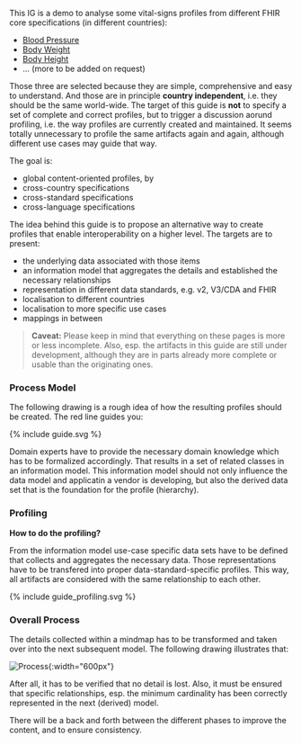 This IG is a demo to analyse some vital-signs profiles from different FHIR core specifications (in different countries):

* [Blood Pressure](bloodpressure.html)
* [Body Weight](body_weight.html)
* [Body Height](body_height.html)
* ... (more to be added on request)

Those three are selected because they are simple, comprehensive and easy to understand.
And those are in principle **country independent**, i.e. they should be the same world-wide.
The target of this guide is **not** to specify a set of complete and correct profiles,
but to trigger a discussion aorund profiling, i.e. the way profiles are currently created and maintained.
It seems totally unnecessary to profile the same artifacts again and again,
although different use cases may guide that way.

The goal is:

* global content-oriented profiles, by
* cross-country specifications
* cross-standard specifications
* cross-language specifications

The idea behind this guide is to propose an alternative way to create profiles that enable interoperability
on a higher level. The targets are to present:

* the underlying data associated with those items
* an information model that aggregates the details and established the necessary relationships
* representation in different data standards, e.g. v2, V3/CDA and FHIR
* localisation to different countries
* localisation to more specific use cases
* mappings in between

> **Caveat:** Please keep in mind that everything on these pages is more or less incomplete. 
> Also, esp. the artifacts in this guide are still under development,
> although they are in parts already more complete or usable than the originating ones.

### Process Model

The following drawing is a rough idea of how the resulting profiles should be created.
The red line guides you:

<div width="400px">
{% include guide.svg %}
</div>

Domain experts have to provide the necessary domain knowledge which has to be formalized accordingly.
That results in a set of related classes in an information model.
This information model should not only influence the data model and applicatin a vendor is developing, 
but also the derived data set that is the foundation for the profile (hierarchy).

### Profiling

**How to do the profiling?**

From the information model use-case specific data sets have to be defined that collects and aggregates the necessary data.
Those representations have to be transfered into proper data-standard-specific profiles.
This way, all artifacts are considered with the same relationship to each other.

<div width="400px">
{% include guide_profiling.svg %}
</div>

### Overall Process

The details collected within a mindmap has to be transformed and taken over into the next subsequent model.
The following drawing illustrates that:

![Process](process.png){:width="600px"}
<br clear="all"/>  

After all, it has to be verified that no detail is lost. Also, it must be ensured that specific relationships,
esp. the minimum cardinality has been correctly represented in the next (derived) model.

There will be a back and forth between the different phases to improve the content, and to ensure consistency.

